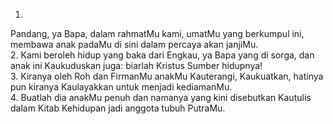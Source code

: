 1.
Pandang, ya Bapa, dalam rahmatMu kami, umatMu yang berkumpul
ini, membawa anak padaMu di sini dalam percaya akan janjiMu.
<br>
2.
Kami beroleh hidup yang baka dari Engkau, ya Bapa yang di sorga,
dan anak ini Kaukuduskan juga: biarlah Kristus Sumber hidupnya!
<br>
3.
Kiranya oleh Roh dan FirmanMu anakMu Kauterangi, Kaukuatkan,
hatinya pun kiranya Kaulayakkan untuk menjadi kediamanMu.
<br>
4.
Buatlah dia anakMu penuh dan namanya yang kini disebutkan
Kautulis dalam Kitab Kehidupan jadi anggota tubuh PutraMu.